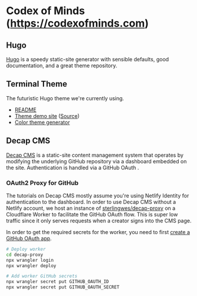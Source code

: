 # Codex of Minds (<https://codexofminds.com>)

## Hugo

[Hugo](https://gohugo.io/documentation/) is a speedy static-site generator with sensible defaults, good documentation, and a great theme repository.

## Terminal Theme

The futuristic Hugo theme we're currently using.

- [README](https://github.com/panr/hugo-theme-terminal?tab=readme-ov-file)
- [Theme demo site](https://panr.github.io/hugo-theme-terminal-demo/) ([Source](https://github.com/panr/hugo-theme-terminal-demo/))
- [Color theme generator](https://panr.github.io/terminal-css/)

## Decap CMS

[Decap CMS](<https://decapcms.org/docs/intro/>) is a static-site content management system that operates by modifying the underlying GitHub repository via a dashboard embedded on the site. Authentication is handled via a GitHub OAuth .

### OAuth2 Proxy for GitHub

The tutorials on Decap CMS mostly assume you're using Netlify Identity for authentication to the dashboard. In order to use Decap CMS without a Netlify account, we host an instance of [sterlingwes/decap-proxy](https://github.com/sterlingwes/decap-proxy) on a Cloudflare Worker to facilitate the GitHub OAuth flow. This is super low traffic since it only serves requests when a creator signs into the CMS page.

In order to get the required secrets for the worker, you need to first [create a GitHub OAuth app](https://github.com/sterlingwes/decap-proxy#create-a-github-oauth-app).

```bash
# Deploy worker
cd decap-proxy
npx wrangler login
npx wrangler deploy

# Add worker GitHub secrets
npx wrangler secret put GITHUB_OAUTH_ID
npx wrangler secret put GITHUB_OAUTH_SECRET
```
